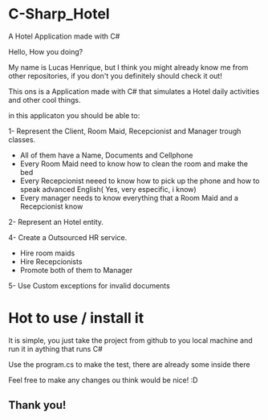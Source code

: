 # C-Sharp_Hotel
A Hotel Application made with C#


Hello, How you doing?

My name is Lucas Henrique, but I think you might already know me from other repositories, if you don't you definitely should check it out!

This ons is a Application made with C# that simulates a Hotel daily activities and other cool things.

in this applicaton you should be able to:

1- Represent the Client, Room Maid, Recepcionist and Manager trough classes.
  - All of them have a Name, Documents and Cellphone
  - Every Room Maid need to know how to clean the room and make the bed
  - Every Recepcionist neeed to know how to pick up the phone and how to speak advanced English( Yes, very especific, i know)
  - Every manager needs to know everything that a Room Maid and a Recepcionist know
  
 2- Represent an Hotel entity.

 4- Create a Outsourced HR service.
  - Hire room maids
  - Hire Recepcionists
  - Promote both of them to Manager
 
 5- Use Custom exceptions for invalid documents
 
 
 # Hot to use / install it
 
 It is simple, you just take the project from github to you local machine and run it in aything that runs C#
 
 Use the program.cs to make the test, there are already some inside there 
 
 
 Feel free to make any changes ou think would be nice! :D
 
## Thank you!
